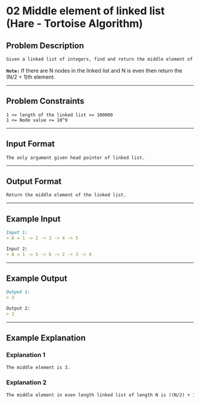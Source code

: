 # 02 Middle element of linked list (Hare - Tortoise Algorithm)

## Problem Description

```markdown
Given a linked list of integers, find and return the middle element of the linked list.
```

**`Note:`** If there are N nodes in the linked list and N is even then return the (N/2 + 1)th element.

---
## Problem Constraints

```
1 <= length of the linked list <= 100000
1 <= Node value <= 10^9
```

---
## Input Format

```
The only argument given head pointer of linked list.
```

---
## Output Format

```
Return the middle element of the linked list.
```

---
## Example Input

```markdown
Input 1:
> A = 1 -> 2 -> 3 -> 4 -> 5

Input 2:
> A = 1 -> 5 -> 6 -> 2 -> 3 -> 4
```

---
## Example Output

```markdown
Output 1:
> 3

Output 2:
> 2
```

---
## Example Explanation

### Explanation 1

```markdown
The middle element is 3.
```

### Explanation 2

```markdown
The middle element in even length linked list of length N is ((N/2) + 1)th element which is 2.
```